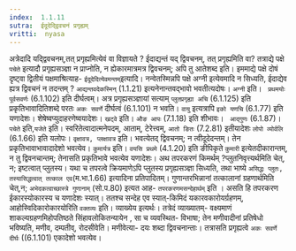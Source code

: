 ```yaml
---
index:  1.1.11
sutra:  ईदूदेद्द्विवचनं प्रगृह्यम्
vritti:  nyasa
---
```


अत्रेदादि यद्द्विवचनम्,तत् प्रगृह्यमित्येवं वा विज्ञायते ? ईदाद्यन्तं
यद् द्विवचनम्, तत् प्रगृह्यमिति वा? तत्राद्ये पक्षे `पचेते` इत्यादौ प्रगृह्यसञ्ज्ञा न प्राप्नोति, न ह्येकारमात्रमत्र द्विवचनम्; अपि तु आतेशब्द इति। इममाद्ये
पक्षे दोषं दृष्ट्वा द्वितीयं पक्षमाश्रित्याह- `ईदूदेदित्येवमन्तम्`इत्यादि। नन्वेतस्मिन्नपि पक्षे अग्नी इत्येवमादि न सिध्यति, ईदाद्येव ह्यत्र द्विवचनं न तदन्तम् ? `आद्यन्तवदेकस्मिन्` (1.1.21) इत्यनेनान्तवद्भावो भवतीत्यदोषः। `अग्नी` इति। ` प्रथमयोः पूर्वसवर्णः` (6.1.102) इति दीर्घत्वम्। अत्र प्रगृह्यसञ्ज्ञायां सत्याम्
`प्लुतप्रगृह्या अचि` (6.1.125) इति प्रकृतिभावादितिशब्दे परतः `अकः सवर्णे`
दीर्घत्वं (6.1.101) न भवति। `वायु` इत्यत्रापि `इको यणचि` (6.1.77) इति यणादेशः।
शेषेष्वप्युदाहरणेष्वयादेशः। `खट्वे` इति। `औङ आपः` (7.1.18) इति शीभावः। ` आद्गुणः` (6.1.87)। `पचेते` इति,`यजेते` इति। स्वरितेत्वादात्मनेपदम्, आताम्, टेरेत्त्वम्, `आतो ङितः` (7.2.81) इतीयादेशः `लोपो व्योर्वलि` (6.1.66) इति यलोपः।
`वृक्षावत्र, प्लक्षावत्र` इति। भवत्येतद् द्विवचनम्; न त्वीदूदेदन्तम्। तेन
प्रकृतिभावाभावादादेशो भवत्येव। `कुमार्यत्र` इति। `वयसि प्रथमे` (4.1.20) इति ङीपिकृते `कुमारी` इत्येतदीकारान्तम्, न तु द्विवनचान्तम्; तेनासति प्रकृतिभावे भवत्येव यणादेशः।
अथ तपरकरणं किमर्थम् ?प्लुतनिवृत्त्यर्थमिति चेत्, न; इष्टत्वात् प्लुतस्य। यथा च तपरत्वे क्रियमाणेऽपि प्लुतस्य प्रगृह्यसञ्ज्ञा सिध्यति, तथा भाष्ये
`असिद्धः प्लुतः, तस्यासिद्धत्वात् तत्काल एव`(म.भा.1.66) इत्यादिना प्रतिपादितम्। गुणान्तरभिन्नानां तत्कालानां ग्रहणार्थमिति चेत्,न; `अभेदकत्वाच्छास्त्रे गुणानाम्` (सो.प.80) इत्यत आह- `तपरकरणमसन्देहार्थम्` इति । असति हि तपरकरण
ईकारस्योकारस्य च यणादेशः स्यात्। ततश्च सन्देह एव स्यात्-किमिदं यकारवकारोयर्ग्रहणम्, आहोस्विदिकारोकारयोरिति `वक्तव्यः` इति। व्याख्येय इत्यर्थः। तत्रेदं व्याख्यातम्- वक्ष्यमाणं शाकल्यग्रहणमिहोपतिष्ठते सिंहावलोकितन्यायेन , सा च व्यवस्थित-
विभाषा; तेन मणीवादीनां प्रतिषेधो भविष्यति, मणीव, दम्पतीव्, रोदसीवेति। मणीवेत्या-
दयः शब्दा द्विवचनान्ताः। तत्रासति प्रगृह्यत्वे `अकः सवर्णे दीर्घः` ((6.1.101)
एकादेशो भवत्येव।

